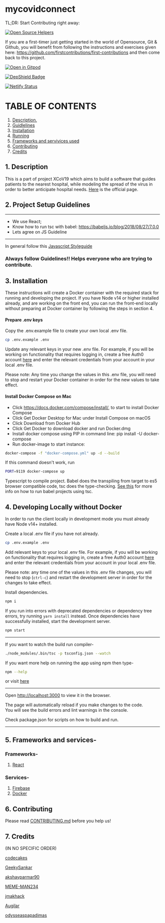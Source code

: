 # mycovidconnect

TL;DR: Start Contributing right away:

[![Open Source Helpers](https://www.codetriage.com/xcov19/mycovidconnect/badges/users.svg)](https://www.codetriage.com/xcov19/mycovidconnect)

If you are a first-timer just getting started in the world of Opensource, Git & Github, you will benefit from following the instructions and exercises given here: https://github.com/firstcontributions/first-contributions and then come back to this project.

[![Open in Gitpod](https://gitpod.io/button/open-in-gitpod.svg)](https://gitpod.io/#snapshot/0e4d8fcb-7196-40e7-9a52-b3265551c5c4)

[![DepShield Badge](https://depshield.sonatype.org/badges/Xcov19/mycovidconnect/depshield.svg)](https://depshield.github.io)

[![Netlify Status](https://api.netlify.com/api/v1/badges/38c2a5f4-bac5-4bec-8d11-a9f08b5b6f71/deploy-status)](https://app.netlify.com/sites/dreamy-keller-b8ad36/deploys)

# TABLE OF CONTENTS

1. [ Description. ](#desc)
2. [ Guidlelines ](#guide)
3. [ Installation ](#ins)
4. [ Running ](#run)
5. [ Frameworks and servivices used ](#fra)
6. [ Contributing ](#cont)
7. [ Credits ](#cre)

<a name="desc"></a>

## 1. Description

This is a part of project XCoV19 which aims to build a software that guides patients to the nearest hospital, while modeling the spread of the virus in order to better anticipate hospital needs. [Here](https://www.mycovidconnect.com/) is the official page.

<a name="guide"></a>

## 2. Project Setup Guidelines

---

- We use React;
- Know how to run tsc with babel: https://babeljs.io/blog/2018/08/27/7.0.0
- Lets agree on JS Guideline<br>

---

In general follow this [Javascript Styleguide](https://google.github.io/styleguide/jsguide.html)

### Always follow Guidelines!! Helps everyone who are trying to contribute.

<a name="ins"></a>

## 3. Installation

These instructions will create a Docker container with the required stack for running and developing the project. If you have Node v14 or higher installed already, and are working on the front end, you can run the front-end locally without preparing at Docker container by following the steps in section 4.

#### Prepare .env keys

Copy the .env.example file to create your own local .env file.

```bash
cp .env.example .env
```

Update any relevant keys in your new .env file. For example, if you will be working on functionality that requires logging in, create a free Auth0 account [here](https://auth0.com/signup?signUpData=%7B%22category%22%3A%22button%22%7D) and enter the relevant credentials from your account in your local .env file.

Please note: Any time you change the values in this .env file, you will need to stop and restart your Docker container in order for the new values to take effect.

#### Install Docker Compose on Mac

- Click https://docs.docker.com/compose/install/, to start to install Docker Compose
- Click Get Docker Desktop for Mac under Install Compose on macOS
- Click Download from Docker Hub
- Click Get Docker to download docker and run Docker.dmg
- Install docker compose using PIP in command line: pip install -U docker-compose
- Run docker-image to start instance:

```bash
docker-compose -f "docker-compose.yml" up -d --build
```

If this command doesn't work, run

```bash
PORT=9119 docker-compose up
```

Typescript to compile project.
Babel does the transpiling from target to es5 browser compatible code, tsc does the type-checking.
[See this](https://babeljs.io/blog/2018/08/27/7.0.0) for more info on how to run babel projects using tsc.

<a name="run"></a>

## 4. Developing Locally without Docker

In order to run the client locally in development mode you must already have Node v14+ installed.

Create a local .env file if you have not already.

```bash
cp .env.example .env
```

Add relevant keys to your local .env file. For example, if you will be working on functionality that requires logging in, create a free Auth0 account [here](https://auth0.com/signup?signUpData=%7B%22category%22%3A%22button%22%7D) and enter the relevant credentials from your account in your local .env file.

Please note: any time one of the values in this .env file changes, you will need to stop (`ctrl-c`) and restart the development server in order for the changes to take effect.

Install dependencies.

```bash
npm i
```

If you run into errors with deprecated dependencies or dependency tree errors, try running `yarn install` instead. Once dependencies have successfully installed, start the development server.

```bash
npm start
```

---

If you want to watch the build run compiler-

```bash
./node_modules/.bin/tsc -p tsconfig.json --watch
```

If you want more help on running the app using npm then type-

```bash
npm --help
```

or visit [here](https://docs.npmjs.com/)

---

Open [http://localhost:3000](http://localhost:3000) to view it in the browser.

The page will automatically reload if you make changes to the code.<br>
You will see the build errors and lint warnings in the console.

Check package.json for scripts on how to build and run.

---

<a name="fra"></a>

## 5. Frameworks and services-

### Frameworks-

1. [React](https://reactjs.org/)

### Services-

1. [ Firebase ](https://firebase.google.com/)
2. [ Docker ](https://www.docker.com/)

<a name="cont"></a>

## 6. Contributing

Please read [CONTRIBUTING.md](/CONTRIBUTING.md) before you help us!

<a name="cre"></a>

## 7. Credits

(IN NO SPECIFIC ORDER)

[ codecakes ](https://github.com/codecakes)

[ GeekySankar ](https://github.com/GeekySankar)

[ akshayparmar90 ](https://github.com/akshayparmar90)

[ MEME-MAN234 ](https://github.com/MEME-MAN234)

[ jmakhack ](https://github.com/jmakhack)

[ Augilar ](https://github.com/Augilar)

[ odysseaspapadimas ](https://github.com/odysseaspapadimas)
